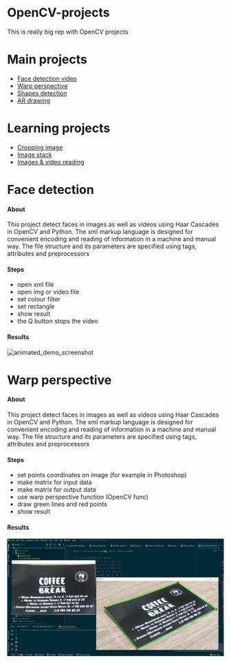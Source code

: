 # OpenCV-projects
This is really big rep with OpenCV projects

# Main projects
* [Face detection video](https://github.com/MustafaNatur/OpenCV-projects#Face-detection-video)
* [Warp perspective](https://github.com/MustafaNatur/OpenCV-projects#Warp-perspective)
* [Shapes detection](https://github.com/MustafaNatur/OpenCV-projects#Shapes-detection)
* [AR drawing](https://github.com/MustafaNatur/OpenCV-projects#AR-drawing)

# Learning projects
* [Cropping image](https://github.com/MustafaNatur/OpenCV-projects#Cropping-image)
* [Image stack](https://github.com/MustafaNatur/OpenCV-projects#Image-stack)
* [Images & video reading](https://github.com/MustafaNatur/OpenCV-projects#Images-&-video-reading)

# Face detection

#### About
This project detect faces in images as well as videos using Haar Cascades in OpenCV and Python.
The xml markup language is designed for convenient encoding and reading of information in a machine and manual way. The file structure and its parameters are specified using tags, attributes and preprocessors

#### Steps

* open xml file
* open img or video file
* set colour filter
* set rectangle
* show result
* the Q button stops the video

#### Results

![animated_demo_screenshot](/Materials/Face_detection_video.gif)

# Warp perspective

#### About
This project detect faces in images as well as videos using Haar Cascades in OpenCV and Python.
The xml markup language is designed for convenient encoding and reading of information in a machine and manual way. The file structure and its parameters are specified using tags, attributes and preprocessors

#### Steps

* set points coordinates on image (for example in Photoshop)
* make matrix for input data
* make matrix for output data
* use warp perspective function (OpenCV func)
* draw green lines and red points
* show result

#### Results

![animated_demo_screenshot](/Materials/Warp_perspective.jpg)

